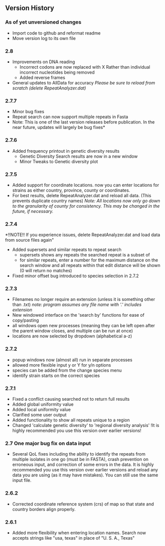## Version History

### As of yet unversioned changes

* Import code to github and reformat readme
* Move version log to its own file

### 2.8

* Improvements on DNA reading
  * Incorrect codons are now replaced with X Rather than individual incorrect nucleotides being removed
  * Added reverse frames
* General updates to AllData for accuracy
*Please be sure to reload from scratch (delete RepeatAnalyzer.dat)*

### 2.7.7

* Minor bug fixes
* Repeat search can now support multiple repeats in Fasta
* Note: This is one of the last version releases before publication.
  In the near future, updates will largely be bug fixes*

### 2.7.6

* Added frequency printout in genetic diversity results
  * Genetic Diversity Search results are now in a new window
  * Minor Tweaks to Genetic diversity plot

### 2.7.5

* Added support for coordinate locations. now you can enter locations for strains as either country, province, county or coordinates.
* For best results, delete RepeatAnalyzer.dat and reload all data. (This prevents duplicate country names)
  *Note: All locations now only go down to the granularity of county for consistency. This may be changed in the future, if necessary.*

### 2.7.4

*!!NOTE!! If you experience issues, delete RepeatAnalyzer.dat and load data from source files again"

* Added supersets and similar repeats to repeat search
  * supersets shows any repeats the searched repeat is a subset of
  * for similar repeats, enter a number for the maximum distance on the search window
    and all repeats within that edit distance will be shown (0 will return no matches)
* Fixed minor offset bug introduced to species selection in 2.7.2

### 2.7.3

* Filenames no longer require an extension (unless it is something other than .txt)
  *note: program assumes any file name with '.' includes extension*
* New windowed interface on the 'search by' functions for ease of copy/pasting
* all windows open new processes (meaning they can be left open after the parent window closes, and multiple can be run at once)
* locations are now selected by dropdown (alphabetical a-z)

### 2.7.2

* popup windows now (almost all) run in separate processes
* allowed more flexible input y or Y for y/n options
* species can be added from the change species menu
* identify strain starts on the correct species

### 2.7.1

* Fixed a conflict causing searched not to return full results
* Added global uniformity value
* Added local uniformity value
* Clarified some user output
* Added functionality to show all repeats unique to a region
* Changed 'calculate genetic diversity' to 'regional diversity analysis'
!It is highly recommended you use this version over earlier versions!

### 2.7 One major bug fix on data input

* Several QoL fixes including the ability to identify the repeats from multiple isolates in one go (must be in FASTA),
crash prevention on erroneous input, and correction of some errors in the data.
It is highly recommended you use this version over earlier versions and reload any data you are using (as it may have mistakes).
You can still use the same input file.

### 2.6.2

* Corrected coordinate reference system (crs) of map so that state and country borders align properly.

### 2.6.1

* Added more flexibility when entering location names. Search now accepts strings like "usa, texas" in place of "U. S. A., Texas"